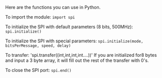 Here are the functions you can use in Python.

To import the module:
`import spi`

To initialize the SPI with default parameters (8 bits, 500MHz):
`spi.initialize()`

To initialize the SPI with special parameters:
`spi.initialize(mode, bitsPerMessage, speed, delay)`

To transfer:
'spi.transfer((int,int,int,int....))'
If you are initialized for8 bytes and input a 3 byte array, it will fill out the rest of the transfer with 0's.

To close the SPI port:
`spi.end()`
